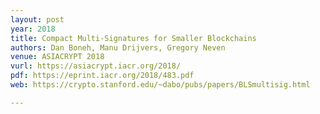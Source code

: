 ```yaml
---
layout: post
year: 2018
title: Compact Multi-Signatures for Smaller Blockchains
authors: Dan Boneh, Manu Drijvers, Gregory Neven
venue: ASIACRYPT 2018
vurl: https://asiacrypt.iacr.org/2018/
pdf: https://eprint.iacr.org/2018/483.pdf
web: https://crypto.stanford.edu/~dabo/pubs/papers/BLSmultisig.html

---
```


